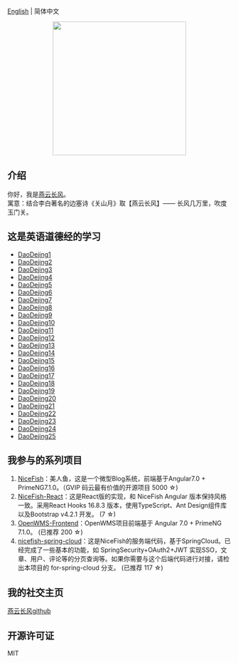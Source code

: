 [English](README.en.md) | 简体中文   

<p align="center">
    <img width="300" src="https://cdn.jsdelivr.net/gh/yanyunchangfeng/cdn@1.0/assets/img/blog/yycf/yanyunchangfeng.png">
</p>

##  介绍
你好，我是[燕云长风](https://yanyunchangfeng.github.io)。   
寓意：结合李白著名的边塞诗《关山月》取【燕云长风】—— 长风几万里，吹度玉门关。


##  这是英语道德经的学习 
-  [DaoDejing1](src/app/lesson1/lesson1.pdf)
-  [DaoDejing2](src/app/lesson2/lesson2.pdf) 
-  [DaoDejing3](src/app/lesson3/lesson3.pdf) 
-  [DaoDejing4](src/app/lesson4/lesson4.pdf)  
-  [DaoDejing5](src/app/lesson5/lesson5.pdf)  
-  [DaoDejing6](src/app/lesson6/lesson6.pdf) 
-  [DaoDejing7](src/app/lesson7/lesson7.pdf)  
-  [DaoDejing8](src/app/lesson8/lesson8.pdf) 
-  [DaoDejing9](src/app/lesson9/lesson9.pdf)
-  [DaoDejing10](src/app/lesson10/lesson10.pdf)
-  [DaoDejing11](src/app/lesson11/lesson11.pdf)
-  [DaoDejing12](src/app/lesson12/lesson12.pdf)
-  [DaoDejing13](src/app/lesson13/lesson13.pdf)
-  [DaoDejing14](src/app/lesson14/lesson14.pdf)
-  [DaoDejing15](src/app/lesson15/lesson15.pdf)
-  [DaoDejing16](src/app/lesson16/lesson16.pdf)
-  [DaoDejing17](src/app/lesson17/lesson17.pdf)
-  [DaoDejing18](src/app/lesson18/lesson18.pdf)
-  [DaoDejing19](src/app/lesson19/lesson19.pdf)
-  [DaoDejing20](src/app/lesson20/lesson20.pdf)
-  [DaoDejing21](src/app/lesson21/lesson21.pdf)
-  [DaoDejing22](src/app/lesson22/lesson22.pdf)
-  [DaoDejing23](src/app/lesson23/lesson23.pdf)
-  [DaoDejing24](src/app/lesson24/lesson24.pdf)
-  [DaoDejing25](src/app/lesson25/lesson25.pdf)



## 我参与的系列项目

1. [NiceFish]( https://gitee.com/mumu-osc/NiceFish)：美人鱼，这是一个微型Blog系统，前端基于Angular7.0 + PrimeNG7.1.0。（GVIP 码云最有价值的开源项目 5000 ☆)
2. [NiceFish-React](https://github.com/damoqiongqiu/NiceFish-React)：这是React版的实现，和 NiceFish Angular 版本保持风格一致。采用React Hooks 16.8.3 版本，使用TypeScript、Ant Design组件库以及Bootstrap v4.2.1 开发。  (7 ☆)
3. [OpenWMS-Frontend](https://gitee.com/mumu-osc/OpenWMS-Frontend)：OpenWMS项目前端基于 Angular 7.0 + PrimeNG 7.1.0。  (已推荐 200 ☆)
4. [nicefish-spring-cloud](https://gitee.com/mumu-osc/nicefish-spring-cloud)：这是NiceFish的服务端代码，基于SpringCloud。已经完成了一些基本的功能，如 SpringSecurity+OAuth2+JWT 实现SSO，文章、用户、评论等的分页查询等。如果你需要与这个后端代码进行对接，请检出本项目的 for-spring-cloud 分支。 (已推荐 117 ☆)

## 我的社交主页  

[燕云长风github](https://github.com/yanyunchangfeng)  


## 开源许可证

MIT